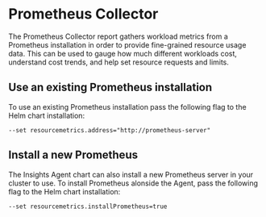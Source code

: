 # Prometheus Collector

The Prometheus Collector report gathers workload metrics from a Prometheus installation
in order to provide fine-grained resource usage data. This can be used to gauge how much
different workloads cost, understand cost trends, and help set resource requests and limits.

## Use an existing Prometheus installation
To use an existing Prometheus installation pass the following flag to the Helm chart installation:
```
--set resourcemetrics.address="http://prometheus-server"
```

## Install a new Prometheus
The Insights Agent chart can also install a new Prometheus server in your cluster to use.
To install Prometheus alonside the Agent, pass the following flag to the Helm chart installation:
```
--set resourcemetrics.installPrometheus=true
```
